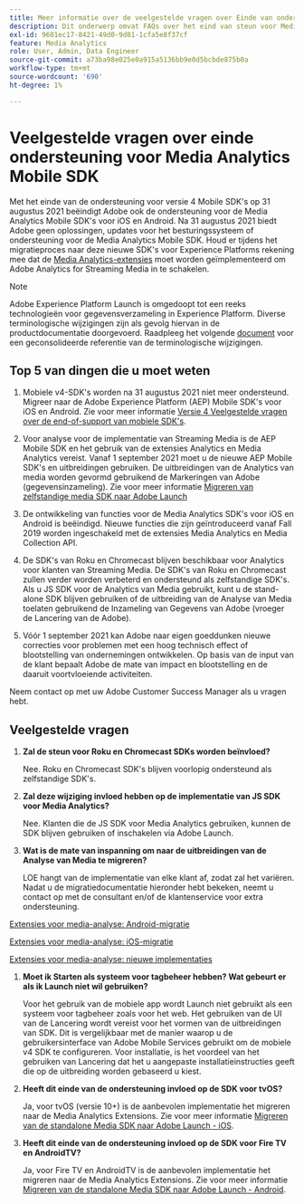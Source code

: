 ```yaml
---
title: Meer informatie over de veelgestelde vragen over Einde van ondersteuning voor Media Analytics SDK
description: Dit onderwerp omvat FAQs over het eind van steun voor Media Analytics SDKs.
exl-id: 9601ec17-8421-49d0-9d81-1cfa5e8f37cf
feature: Media Analytics
role: User, Admin, Data Engineer
source-git-commit: a73ba98e025e0a915a5136bb9e0d5bcbde875b0a
workflow-type: tm+mt
source-wordcount: '690'
ht-degree: 1%

---
```


# Veelgestelde vragen over einde ondersteuning voor Media Analytics Mobile SDK

Met het einde van de ondersteuning voor versie 4 Mobile SDK&#39;s op 31 augustus 2021 beëindigt Adobe ook de ondersteuning voor de Media Analytics Mobile SDK&#39;s voor iOS en Android. Na 31 augustus 2021 biedt Adobe geen oplossingen, updates voor het besturingssysteem of ondersteuning voor de Media Analytics Mobile SDK.  Houd er tijdens het migratieproces naar deze nieuwe SDK&#39;s voor Experience Platforms rekening mee dat de [Media Analytics-extensies](https://aep-sdks.gitbook.io/docs/using-mobile-extensions/adobe-media-analytics) moet worden geïmplementeerd om Adobe Analytics for Streaming Media in te schakelen.

>[!NOTE]
>Adobe Experience Platform Launch is omgedoopt tot een reeks technologieën voor gegevensverzameling in Experience Platform. Diverse terminologische wijzigingen zijn als gevolg hiervan in de productdocumentatie doorgevoerd. Raadpleeg het volgende [document](https://experienceleague.adobe.com/docs/experience-platform/tags/term-updates.html?lang=en) voor een geconsolideerde referentie van de terminologische wijzigingen.


## Top 5 van dingen die u moet weten

1. Mobiele v4-SDK&#39;s worden na 31 augustus 2021 niet meer ondersteund. Migreer naar de Adobe Experience Platform (AEP) Mobile SDK&#39;s voor iOS en Android. Zie voor meer informatie [Versie 4 Veelgestelde vragen over de end-of-support van mobiele SDK&#39;s](https://aep-sdks.gitbook.io/docs/version-4-sdk-end-of-support-faq).

1. Voor analyse voor de implementatie van Streaming Media is de AEP Mobile SDK en het gebruik van de extensies Analytics en Media Analytics vereist. Vanaf 1 september 2021 moet u de nieuwe AEP Mobile SDK&#39;s en uitbreidingen gebruiken.  De uitbreidingen van de Analytics van media worden gevormd gebruikend de Markeringen van Adobe (gegevensinzameling).  Zie voor meer informatie [Migreren van zelfstandige media SDK naar Adobe Launch](/help/legacy/sdk-to-launch/sdk-to-launch-migration.md)

1. De ontwikkeling van functies voor de Media Analytics SDK&#39;s voor iOS en Android is beëindigd.  Nieuwe functies die zijn geïntroduceerd vanaf Fall 2019 worden ingeschakeld met de extensies Media Analytics en Media Collection API.

1. De SDK&#39;s van Roku en Chromecast blijven beschikbaar voor Analytics voor klanten van Streaming Media. De SDK&#39;s van Roku en Chromecast zullen verder worden verbeterd en ondersteund als zelfstandige SDK&#39;s.  Als u JS SDK voor de Analytics van Media gebruikt, kunt u de stand-alone SDK blijven gebruiken of de uitbreiding van de Analyse van Media toelaten gebruikend de Inzameling van Gegevens van Adobe (vroeger de Lancering van de Adobe).

1. Vóór 1 september 2021 kan Adobe naar eigen goeddunken nieuwe correcties voor problemen met een hoog technisch effect of blootstelling van ondernemingen ontwikkelen. Op basis van de input van de klant bepaalt Adobe de mate van impact en blootstelling en de daaruit voortvloeiende activiteiten.

Neem contact op met uw Adobe Customer Success Manager als u vragen hebt.

## Veelgestelde vragen

1. **Zal de steun voor Roku en Chromecast SDKs worden beïnvloed? &#x200B;**

   Nee.  Roku en Chromecast SDK&#39;s blijven voorlopig ondersteund als zelfstandige SDK&#39;s. &#x200B; &#x200B;
1. **Zal deze wijziging invloed hebben op de implementatie van JS SDK voor Media Analytics? &#x200B;**

   Nee.  Klanten die de JS SDK voor Media Analytics gebruiken, kunnen de SDK blijven gebruiken of inschakelen via Adobe Launch. &#x200B;
1. **Wat is de mate van inspanning om naar de uitbreidingen van de Analyse van Media te migreren? &#x200B;**

   LOE hangt van de implementatie van elke klant af, zodat zal het variëren.  Nadat u de migratiedocumentatie hieronder hebt bekeken, neemt u contact op met de consultant en/of de klantenservice voor extra ondersteuning.

[Extensies voor media-analyse: Android-migratie](/help/legacy/sdk-to-launch/sdk-to-launch-migration-platforms/sdk-to-launch-migration-android.md)

[Extensies voor media-analyse: iOS-migratie](/help/legacy/sdk-to-launch/sdk-to-launch-migration-platforms/sdk-to-launch-migration-ios.md)

   [Extensies voor media-analyse: nieuwe implementaties](https://aep-sdks.gitbook.io/docs/using-mobile-extensions/adobe-media-analytics)

1. **Moet ik Starten als systeem voor tagbeheer hebben? Wat gebeurt er als ik Launch niet wil gebruiken?**

   Voor het gebruik van de mobiele app wordt Launch niet gebruikt als een systeem voor tagbeheer zoals voor het web.  Het gebruiken van de UI van de Lancering wordt vereist voor het vormen van de uitbreidingen van SDK. Dit is vergelijkbaar met de manier waarop u de gebruikersinterface van Adobe Mobile Services gebruikt om de mobiele v4 SDK te configureren. Voor installatie, is het voordeel van het gebruiken van Lancering dat het u aangepaste installatieinstructies geeft die op de uitbreiding worden gebaseerd u kiest.

1. **Heeft dit einde van de ondersteuning invloed op de SDK voor tvOS?**

   Ja, voor tvOS (versie 10+) is de aanbevolen implementatie het migreren naar de Media Analytics Extensions.  Zie voor meer informatie [Migreren van de standalone Media SDK naar Adobe Launch - iOS](/help/legacy/sdk-to-launch/sdk-to-launch-migration-platforms/sdk-to-launch-migration-ios.md).

1. **Heeft dit einde van de ondersteuning invloed op de SDK voor Fire TV en AndroidTV? &#x200B;**

   Ja, voor Fire TV en AndroidTV is de aanbevolen implementatie het migreren naar de Media Analytics Extensions.  Zie voor meer informatie [Migreren van de standalone Media SDK naar Adobe Launch - Android](/help/legacy/sdk-to-launch/sdk-to-launch-migration-platforms/sdk-to-launch-migration-android.md).
